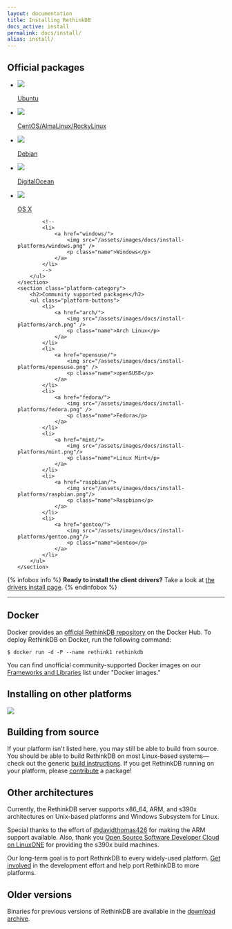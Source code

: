 ```yaml
---
layout: documentation
title: Installing RethinkDB
docs_active: install
permalink: docs/install/
alias: install/
---
```

<section class="supported-platforms">
    <section class="platform-category">
        <h2>Official packages</h2>
        <ul class="platform-buttons">
            <li>
                <a href="ubuntu/">
                    <img src="/assets/images/docs/install-platforms/ubuntu.png" />
                    <p class="name">Ubuntu</p>
                </a>
            </li>
            <li>
                <a href="centos/">
                    <img src="/assets/images/docs/install-platforms/centos.png" />
                    <p class="name">CentOS/AlmaLinux/RockyLinux</p>
                </a>
            </li>
            <li>
                <a href="debian/">
                    <img src="/assets/images/docs/install-platforms/debian.png" />
                    <p class="name">Debian</p>
                </a>
            </li>
            <li>
                <a href="https://marketplace.digitalocean.com/apps/rethinkdb-fantasia/?action=deploy&refcode=438afa41d795" target="_blank">
                    <img src="/assets/images/docs/install-platforms/digitalocean.png" />
                    <p class="name">DigitalOcean</p>
                </a>
            </li>
            <li>
                <a href="osx/">
                    <img src="/assets/images/docs/install-platforms/osx.png" />
                    <p class="name">OS X</p>
                </a>
            </li>

            <!--
            <li>
                <a href="windows/">
                    <img src="/assets/images/docs/install-platforms/windows.png" />
                    <p class="name">Windows</p>
                </a>
            </li>
            -->
        </ul>
    </section>
    <section class="platform-category">
        <h2>Community supported packages</h2>
        <ul class="platform-buttons">
            <li>
                <a href="arch/">
                    <img src="/assets/images/docs/install-platforms/arch.png" />
                    <p class="name">Arch Linux</p>
                </a>
            </li>
            <li>
                <a href="opensuse/">
                    <img src="/assets/images/docs/install-platforms/opensuse.png" />
                    <p class="name">openSUSE</p>
                </a>
            </li>
            <li>
                <a href="fedora/">
                    <img src="/assets/images/docs/install-platforms/fedora.png" />
                    <p class="name">Fedora</p>
                </a>
            </li>
            <li>
                <a href="mint/">
                    <img src="/assets/images/docs/install-platforms/mint.png"/>
                    <p class="name">Linux Mint</p>
                </a>
            </li>
            <li>
                <a href="raspbian/">
                    <img src="/assets/images/docs/install-platforms/raspbian.png"/>
                    <p class="name">Raspbian</p>
                </a>
            </li>
            <li>
                <a href="gentoo/">
                    <img src="/assets/images/docs/install-platforms/gentoo.png"/>
                    <p class="name">Gentoo</p>
                </a>
            </li>
        </ul>
    </section>
</section>

{% infobox info %}
<strong>Ready to install the client drivers?</strong> Take a look at [the drivers install page](/docs/install-drivers/).
{% endinfobox %}

- - -

# Docker #

Docker provides an [official RethinkDB repository][docker] on the Docker Hub. To deploy RethinkDB on Docker, run the following command:

    $ docker run -d -P --name rethink1 rethinkdb

You can find unofficial community-supported Docker images on our [Frameworks and Libraries][fnl] list under "Docker images."

[docker]: https://registry.hub.docker.com/_/rethinkdb/
[fnl]: /docs/frameworks-and-libraries/

# Installing on other platforms #

<img class="install-illustration" src="/assets/images/docs/api_illustrations/install.png"/>

## Building from source ##

If your platform isn't listed here, you may still be able to build
from source. You should be able to build RethinkDB on most Linux-based
systems&mdash;check out the generic <a href="/docs/build">build
instructions</a>. If you get RethinkDB running on your platform,
please <a href="/community">contribute</a> a package!

<!--
## FreeBSD ##
Thanks to the efforts of [@hungte] (https://github.com/hungte), RethinkDB has
[experimental FreeBSD
support](https://github.com/rethinkdb/rethinkdb/pull/688). Please help improve
RethinkDB on FreeBSD by testing the build!
-->

## Other architectures ##

Currently, the RethinkDB server supports x86_64, ARM, and s390x architectures
on Unix-based platforms and Windows Subsystem for Linux.

Special thanks to the effort of [@davidthomas426](http://github.com/davidthomas426)
for making the ARM support available. Also, thank you [Open Source Software Developer
Cloud on LinuxONE](https://developer.ibm.com/articles/get-started-with-ibm-linuxone/)
for providing the s390x build machines.

Our long-term goal is to port RethinkDB to every widely-used platform. [Get
involved](/community/) in the development effort and help port RethinkDB to
more platforms.

# Older versions #

Binaries for previous versions of RethinkDB are available in the [download archive](https://download.rethinkdb.com).
